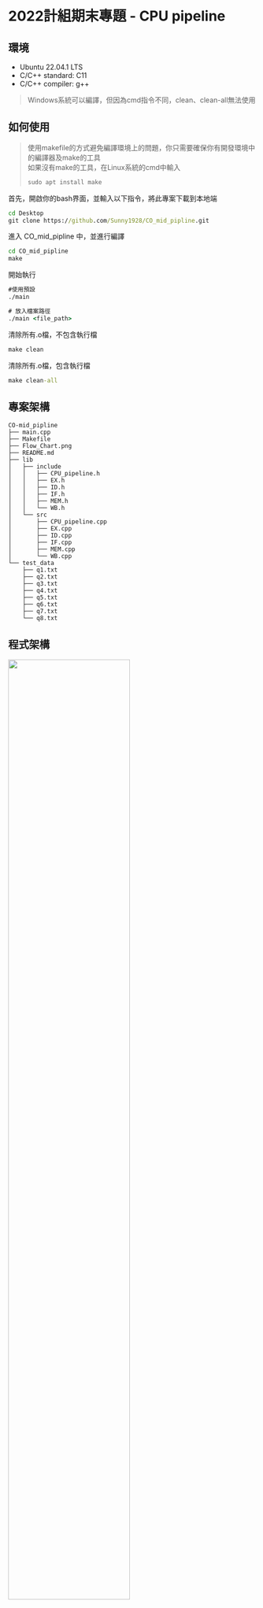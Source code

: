 # 2022計組期末專題 - CPU pipeline

## 環境
* Ubuntu 22.04.1 LTS
* C/C++ standard: C11
* C/C++ compiler: g++
> Windows系統可以編譯，但因為cmd指令不同，clean、clean-all無法使用


## 如何使用

> 使用makefile的方式避免編譯環境上的問題，你只需要確保你有開發環境中的編譯器及make的工具 \
> 如果沒有make的工具，在Linux系統的cmd中輸入 
> ```cmd 
> sudo apt install make
> ```


首先，開啟你的bash界面，並輸入以下指令，將此專案下載到本地端

```cmd
cd Desktop
git clone https://github.com/Sunny1928/CO_mid_pipline.git
```
進入 CO_mid_pipline 中，並進行編譯
```cmd
cd CO_mid_pipline
make
```
開始執行
```cmd
#使用預設
./main 

# 放入檔案路徑
./main <file_path>
```
清除所有.o檔，不包含執行檔
```cmd
make clean
```
清除所有.o檔，包含執行檔
```cmd
make clean-all
```

## 專案架構
```
CO-mid_pipline
├── main.cpp
├── Makefile
├── Flow_Chart.png
├── README.md
├── lib
│   ├── include
│   │   ├── CPU_pipeline.h
│   │   ├── EX.h
│   │   ├── ID.h
│   │   ├── IF.h
│   │   ├── MEM.h
│   │   └── WB.h
│   └── src
│       ├── CPU_pipeline.cpp
│       ├── EX.cpp
│       ├── ID.cpp
│       ├── IF.cpp
│       ├── MEM.cpp
│       └── WB.cpp
└── test_data
    ├── q1.txt
    ├── q2.txt
    ├── q3.txt
    ├── q4.txt
    ├── q5.txt
    ├── q6.txt
    ├── q7.txt
    └── q8.txt

```
## 程式架構
<img src="https://github.com/Sunny1928/CO_mid_pipline/blob/main/Flow_Chart.png" width = "70%">

&ensp;&ensp;&ensp;&ensp;程式主要分成三個部份，main、CPU_pipeline和五個階段IF、ID、EX、MEM、WB。<br>
<br>
&ensp;&ensp;&ensp;&ensp;我們將這次的專題實做成一個Class CPU_pipeline，使用者只需要從main將MIPS指令傳入class中，就可以得到對應的執行結果。<br>
<br>
&ensp;&ensp;&ensp;&ensp;實做的主體在於cycle階段執行的內容，我們將PC的更動和是否需要執行Stall的判斷，此安排是用來解決無法同步執行的問題，接著正式進入pipeline中，循環的順序為intoWB()->intoMEM()->inoEX()->intoID()->intIF()，這樣的安排是為了確保每次該階段執行時所拿的值，都是還沒被更新過的值，如果相反過來，就會出現像WB要拿MEM/WB register的值出來，但此暫存器的值已經被先執行的MEM更新，導致WB獲取的會是下一個cycle要用的值。<br>
<br>
&ensp;&ensp;&ensp;&ensp;在循環的過程中，我們將本來要在ID中判斷的beq改放到ID和EX之間，這樣設計的原因與前面新舊值影響的問題相同，且因為我們是將PC的更動放在cycle中，因此beq的判斷也放在同一層會比較好處理，可以透過改變index移動目標指令。<br>
<br>
&ensp;&ensp;&ensp;&ensp;不斷循環直到傳入的所有指令都執行完cycle function就會結束，並輸出結果。<br>

## 程式說明

#### 撰寫基礎
* 在ID所使用的值為IF/ID register中的值，在EX所用的值為ID/EX register中的值,以此類推。
* 為了方便處理每個regiter都一定會傳入rs,rt,rd和offset，沒有用到的就會填0。
* stall或是目前stage沒有指令，均會填入null做區別。

#### 功能說明

- ### main
    - 程式進入點。
    - 讀取MIPS指令，並做字串處理將每行指令分開。
- ### CPU_pipeline
    - 用index模擬PC的變化。
    - 將記憶體、暫存器與cycle數初始化。
    - 讀取的指令進行循環，並計算最後一個指令結束時所花費的cycle數。
    - 在一輪cycle結束後，判斷EX hazard和MEM hazard情況，如果有hazard的話，會將EX的傳入值改為null，代表不將ID的值往下傳，ID只執行更新WB回傳的值，IF不變，模擬stall。
    - 如果沒有hazard的話，正常運行。若在執行ID前opcode為beq，就會檢查beq條件是否成立。若成立就會改變下個指令的位置，並將ID傳入null，代表原本的IF沒有往下傳，而在寫入新位置到IF。
    
- ### IF
    - 將讀入的指令字串切割，例如：讀入add $1,$2,$3,處理後為[add,$1,$2,$3,]。
- ### ID 
    - Decode將讀入指令，根據對應的操作轉換成signal，例如：讀到指令lw，轉換成0101011、讀到指令add或是sub，轉換成1000010，而指令rs,rt,rd或是offset，則直接用字串處理取得使用，過程不會轉換成machine code。
    - 利用rs, rt取出要使用的暫存器存到reg1, reg2。
- ### EX
    - 判斷opcode是add,sub,lw,sw，決定要執行哪種操作，存到ALUresult。
- ### WB
    - 如果MemtoReg為1，則從記憶體取出的值，且RegWrite為1，更新到暫存器rt中。
    - 如果MemtoReg為0，則把從ALU中計算出的值，且RegWrite為1，更新到暫存器rd中。


## 程式重點

> 更詳細的內容請詳閱程式碼註解！ 

* ### Data Hazard判別
![image](https://user-images.githubusercontent.com/88101776/210197860-c670a2f4-91b8-43f5-9dc1-63d9aadee6e7.png)
* ### Beq 判別，改變PC
![image](https://user-images.githubusercontent.com/88101776/210197894-642fc4f8-d4f9-458a-9c54-51113ec8c48d.png)



## 遇到問題
1. 指令讀取處理
   * prob: 轉成machine code後，指令在ID階段讀取不方便。
   * sol: 放棄轉成machine code，到ID階段再使用字串切割分割出十進制的值。
2. Data Hazard處理
   * prob 1: 沒有單純做stall的電路架構
   * sol: 參考forwarding的電路架構，使用一樣的EX hazard、MEM hazard的判別方式，但不做提前把值做更新的操作。
   * prob 2:軟體無法模擬硬體的同步執行，導致hazard的判斷無法放在ID階段。
   * sol: 將hazard的判斷留到一個cycle執行完再判斷。
3. Beq的判斷
   * prob: Beq原本是在ID中做判斷的，但會因為執行先後順序的影響，破壞到指令運行的步驟
   * sol: 因此，我們把它移到循環的地方做判斷，因為那邊可以直接處理指令運行的順序。
4. lw & sw Offset
   * 在寫的時候，指令lw, sw的offset我們是直接讀取存入，但取得register或memory值之前，需要先除以四，位置才會對，因為單位是word。網路上查了很多資料，有些沒有除，有些有除，所以當時我們花了許多時間討論。


## 分工

&ensp;&ensp;&ensp;&ensp;在討論完整體架構後，我們將工作分為前半部，架構撰寫包含pipelined的五個階段，後半部為beq和data hazard的判斷及彙整程式碼。會這樣分配的原因是從頭建立架構比較麻煩，所以將較麻煩的stall處理拆出來，順便進行程式碼的檢查並彙整。<br>
<br>
&ensp;&ensp;&ensp;&ensp;其餘的報告、Readme、makefile均為兩人合力討論寫出來的內容。


|Name|工作內容|
| :-----|:-----|
|莊郁誼 |程式架構設計(前半部）、撰寫、寫報告、Readme、makefile|
|廖怡誠 |程式架構設計(後半部）、撰寫、寫報告、Readme、makefile| 

## Contributors
|Name|Github Link|
| :-----|:-----|
|Yu-Yi Chuang | https://github.com/Sunny1928|
|Yi-Cheng Liao |https://github.com/yeeecheng| 
